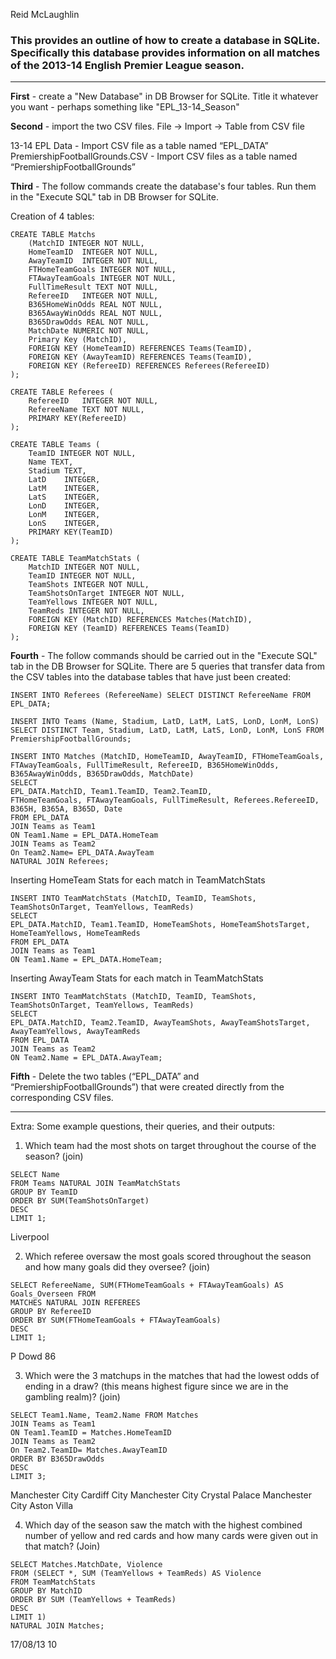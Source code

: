 Reid McLaughlin

### This provides an outline of how to create a database in SQLite. Specifically this database provides information on all matches of the 2013-14 English Premier League season.

***

**First** - create a "New Database" in DB Browser for SQLite. Title it whatever you want - perhaps something like "EPL_13-14_Season" 

**Second** - import the two CSV files. File -> Import -> Table from CSV file

13-14 EPL Data - Import CSV file as a table named “EPL_DATA”
PremiershipFootballGrounds.CSV - Import CSV files as a table named “PremiershipFootballGrounds”

**Third** - The follow commands create the database's four tables. Run them in the "Execute SQL" tab in DB Browser for SQLite.

Creation of 4 tables:

```
CREATE TABLE Matchs 
	(MatchID INTEGER NOT NULL,
	HomeTeamID	INTEGER NOT NULL,
	AwayTeamID	INTEGER NOT NULL,
	FTHomeTeamGoals INTEGER NOT NULL,
	FTAwayTeamGoals	INTEGER NOT NULL,
	FullTimeResult TEXT NOT NULL,
	RefereeID	INTEGER NOT NULL,
	B365HomeWinOdds REAL NOT NULL,
	B365AwayWinOdds REAL NOT NULL,
	B365DrawOdds REAL NOT NULL,
	MatchDate NUMERIC NOT NULL,
	Primary Key (MatchID),
	FOREIGN KEY (HomeTeamID) REFERENCES Teams(TeamID),
	FOREIGN KEY (AwayTeamID) REFERENCES Teams(TeamID),
	FOREIGN KEY (RefereeID) REFERENCES Referees(RefereeID)
);
```

```
CREATE TABLE Referees (
	RefereeID	INTEGER NOT NULL,
	RefereeName TEXT NOT NULL,
	PRIMARY KEY(RefereeID)
);
```


```
CREATE TABLE Teams (
	TeamID INTEGER NOT NULL,
	Name TEXT,
	Stadium TEXT,
	LatD	INTEGER,
	LatM	INTEGER,
	LatS	INTEGER,
	LonD	INTEGER,
	LonM	INTEGER,
	LonS	INTEGER,
	PRIMARY KEY(TeamID)
);
```

```
CREATE TABLE TeamMatchStats (
	MatchID INTEGER NOT NULL,
	TeamID INTEGER NOT NULL,
	TeamShots INTEGER NOT NULL,
	TeamShotsOnTarget INTEGER NOT NULL,
	TeamYellows INTEGER NOT NULL,
	TeamReds INTEGER NOT NULL,
	FOREIGN KEY (MatchID) REFERENCES Matches(MatchID),
	FOREIGN KEY (TeamID) REFERENCES Teams(TeamID)
);
```


**Fourth** - The follow commands should be carried out in the "Execute SQL" tab in the DB Browser for SQLite. 
There are 5 queries that transfer data from the CSV tables into the database tables that have just been created:

`INSERT INTO Referees (RefereeName)
SELECT DISTINCT RefereeName FROM EPL_DATA;`

```
INSERT INTO Teams (Name, Stadium, LatD, LatM, LatS, LonD, LonM, LonS)
SELECT DISTINCT Team, Stadium, LatD, LatM, LatS, LonD, LonM, LonS FROM PremiershipFootballGrounds;
```

```
INSERT INTO Matches (MatchID, HomeTeamID, AwayTeamID, FTHomeTeamGoals, FTAwayTeamGoals, FullTimeResult, RefereeID, B365HomeWinOdds, B365AwayWinOdds, B365DrawOdds, MatchDate)
SELECT  
EPL_DATA.MatchID, Team1.TeamID, Team2.TeamID, 
FTHomeTeamGoals, FTAwayTeamGoals, FullTimeResult, Referees.RefereeID, B365H, B365A, B365D, Date
FROM EPL_DATA
JOIN Teams as Team1
ON Team1.Name = EPL_DATA.HomeTeam
JOIN Teams as Team2
On Team2.Name= EPL_DATA.AwayTeam
NATURAL JOIN Referees;
```

Inserting HomeTeam Stats for each match in TeamMatchStats

```
INSERT INTO TeamMatchStats (MatchID, TeamID, TeamShots, TeamShotsOnTarget, TeamYellows, TeamReds)
SELECT  
EPL_DATA.MatchID, Team1.TeamID, HomeTeamShots, HomeTeamShotsTarget, HomeTeamYellows, HomeTeamReds
FROM EPL_DATA
JOIN Teams as Team1
ON Team1.Name = EPL_DATA.HomeTeam;
```

Inserting AwayTeam Stats for each match in TeamMatchStats

```
INSERT INTO TeamMatchStats (MatchID, TeamID, TeamShots, TeamShotsOnTarget, TeamYellows, TeamReds)
SELECT  
EPL_DATA.MatchID, Team2.TeamID, AwayTeamShots, AwayTeamShotsTarget, AwayTeamYellows, AwayTeamReds
FROM EPL_DATA
JOIN Teams as Team2
ON Team2.Name = EPL_DATA.AwayTeam;
```


**Fifth** - Delete the two tables (“EPL_DATA” and “PremiershipFootballGrounds”) that were created directly from the corresponding CSV files. 

***

Extra: 
Some example questions, their queries, and their outputs:

1. Which team had the most shots on target throughout the course of the season? (join)

```
SELECT Name 
FROM Teams NATURAL JOIN TeamMatchStats
GROUP BY TeamID
ORDER BY SUM(TeamShotsOnTarget) 
DESC 
LIMIT 1;
```

Liverpool

2. Which referee oversaw the most goals scored throughout the season and how many goals did they oversee? (join) 

```
SELECT RefereeName, SUM(FTHomeTeamGoals + FTAwayTeamGoals) AS Goals_Overseen FROM
MATCHES NATURAL JOIN REFEREES
GROUP BY RefereeID 
ORDER BY SUM(FTHomeTeamGoals + FTAwayTeamGoals) 
DESC 
LIMIT 1;
```

P Dowd	86

3. Which were the 3 matchups in the matches that had the lowest odds of ending in a draw? (this means highest figure since we are in the gambling realm)? (join) 

```
SELECT Team1.Name, Team2.Name FROM Matches
JOIN Teams as Team1
ON Team1.TeamID = Matches.HomeTeamID
JOIN Teams as Team2
On Team2.TeamID= Matches.AwayTeamID
ORDER BY B365DrawOdds
DESC
LIMIT 3;
```

Manchester City	Cardiff City
Manchester City	Crystal Palace
Manchester City	Aston Villa


4. Which day of the season saw the match with the highest combined number of yellow and red cards and how many cards were given out in that match? (Join)

```
SELECT Matches.MatchDate, Violence 
FROM (SELECT *, SUM (TeamYellows + TeamReds) AS Violence 
FROM TeamMatchStats
GROUP BY MatchID
ORDER BY SUM (TeamYellows + TeamReds)
DESC
LIMIT 1)
NATURAL JOIN Matches;
```

17/08/13	10